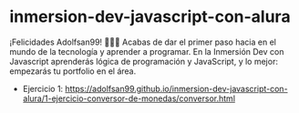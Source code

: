 # inmersion-dev-javascript-con-alura
¡Felicidades Adolfsan99! 👏👏👏 Acabas de dar el primer paso hacia en el mundo de la tecnología y aprender a programar. En la Inmersión Dev con Javascript aprenderás lógica de programación y JavaScript,  y lo mejor: empezarás tu portfolio en el área.

* Ejercicio 1: https://adolfsan99.github.io/inmersion-dev-javascript-con-alura/1-ejercicio-conversor-de-monedas/conversor.html

